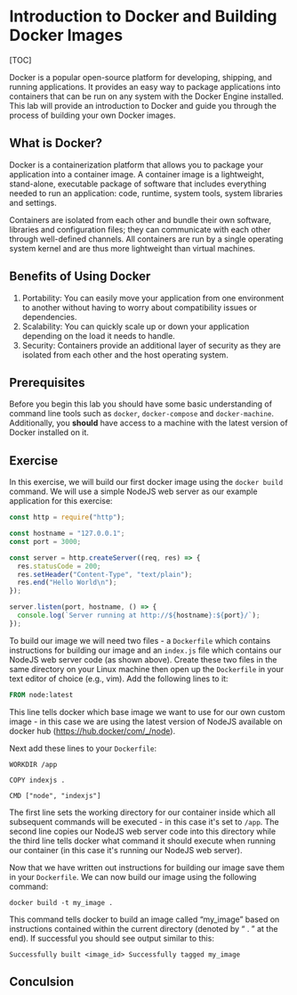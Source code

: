 # Introduction to Docker and Building Docker Images

[TOC]

Docker is a popular open-source platform for developing, shipping, and running
applications. It provides an easy way to package applications into containers
that can be run on any system with the Docker Engine installed. This lab will
provide an introduction to Docker and guide you through the process of building
your own Docker images.

## What is Docker?

Docker is a containerization platform that allows you to package your application into a container image. A container image is a lightweight, stand-alone, executable package of software that includes everything needed to run an application: code, runtime, system tools, system libraries and settings.

Containers are isolated from each other and bundle their own software, libraries and configuration files; they can communicate with each other through well-defined channels. All containers are run by a single operating system kernel and are thus more lightweight than virtual machines.

## Benefits of Using Docker

1. Portability: You can easily move your application from one environment to another without having to worry about compatibility issues or dependencies.
2. Scalability: You can quickly scale up or down your application depending on the load it needs to handle.
3. Security: Containers provide an additional layer of security as they are isolated from each other and the host operating system.

## Prerequisites

Before you begin this lab you should have some basic understanding of command line tools such as `docker`, `docker-compose` and `docker-machine`. Additionally, you **should** have access to a machine with the latest version of Docker installed on it.

## Exercise

In this exercise, we will build our first docker image using the `docker build` command. We will use a simple NodeJS web server as our example application for this exercise:

```javascript
const http = require("http");

const hostname = "127.0.0.1";
const port = 3000;

const server = http.createServer((req, res) => {
  res.statusCode = 200;
  res.setHeader("Content-Type", "text/plain");
  res.end("Hello World\n");
});

server.listen(port, hostname, () => {
  console.log(`Server running at http://${hostname}:${port}/`);
});
```

To build our image we will need two files - a `Dockerfile` which contains instructions for building our image and an `index.js` file which contains our NodeJS web server code (as shown above). Create these two files in the same directory on your Linux machine then open up the `Dockerfile` in your text editor of choice (e.g., vim). Add the following lines to it:

```dockerfile
FROM node:latest
```

This line tells docker which base image we want to use for our own custom image - in this case we are using the latest version of NodeJS available on docker hub (<https://hub.docker/com/_/node>).

Next add these lines to your `Dockerfile`:

```docker
WORKDIR /app

COPY indexjs .

CMD ["node", "indexjs"]
```

The first line sets the working directory for our container inside which all subsequent commands will be executed - in this case it's set to `/app`. The second line copies our NodeJS web server code into this directory while the third line tells docker what command it should execute when running our container (in this case it's running our NodeJS web server).

Now that we have written out instructions for building our image save them in your `Dockerfile`. We can now build our image using the following command:

`docker build -t my_image .`

This command tells docker to build an image called “my_image” based on instructions contained within the current directory (denoted by “ . ” at the end). If successful you should see output similar to this:

`Successfully built <image_id> Successfully tagged my_image`

## Conculsion

